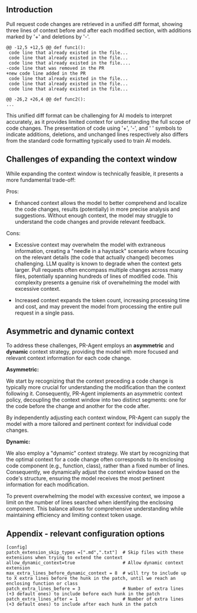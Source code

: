 
## Introduction

Pull request code changes are retrieved in a unified diff format, showing three lines of context before and after each modified section, with additions marked by '+' and deletions by '-'.
```
@@ -12,5 +12,5 @@ def func1():
 code line that already existed in the file...
 code line that already existed in the file...
 code line that already existed in the file....
-code line that was removed in the PR
+new code line added in the PR
 code line that already existed in the file...
 code line that already existed in the file...
 code line that already existed in the file...
 
@@ -26,2 +26,4 @@ def func2():
...
```

This unified diff format can be challenging for AI models to interpret accurately, as it provides limited context for understanding the full scope of code changes. 
The presentation of code using '+', '-', and ' ' symbols to indicate additions, deletions, and unchanged lines respectively also differs from the standard code formatting typically used to train AI models.


## Challenges of expanding the context window

While expanding the context window is technically feasible, it presents a more fundamental trade-off:

Pros:

- Enhanced context allows the model to better comprehend and localize the code changes, results (potentially) in more precise analysis and suggestions. Without enough context, the model may struggle to understand the code changes and provide relevant feedback.

Cons:

- Excessive context may overwhelm the model with extraneous information, creating a "needle in a haystack" scenario where focusing on the relevant details (the code that actually changed) becomes challenging.
LLM quality is known to degrade when the context gets larger. 
Pull requests often encompass multiple changes across many files, potentially spanning hundreds of lines of modified code. This complexity presents a genuine risk of overwhelming the model with excessive context.

- Increased context expands the token count, increasing processing time and cost, and may prevent the model from processing the entire pull request in a single pass.

## Asymmetric and dynamic context
To address these challenges, PR-Agent employs an **asymmetric** and **dynamic** context strategy, providing the model with more focused and relevant context information for each code change.

**Asymmetric:**

We start by recognizing that the context preceding a code change is typically more crucial for understanding the modification than the context following it. 
Consequently, PR-Agent implements an asymmetric context policy, decoupling the context window into two distinct segments: one for the code before the change and another for the code after.

By independently adjusting each context window, PR-Agent can supply the model with a more tailored and pertinent context for individual code changes. 

**Dynamic:**

We also employ a "dynamic" context strategy.
We start by recognizing that the optimal context for a code change often corresponds to its enclosing code component (e.g., function, class), rather than a fixed number of lines. 
Consequently, we dynamically adjust the context window based on the code's structure, ensuring the model receives the most pertinent information for each modification.

To prevent overwhelming the model with excessive context, we impose a limit on the number of lines searched when identifying the enclosing component. 
This balance allows for comprehensive understanding while maintaining efficiency and limiting context token usage.

## Appendix - relevant configuration options
```
[config]
patch_extension_skip_types =[".md",".txt"]  # Skip files with these extensions when trying to extend the context
allow_dynamic_context=true                  # Allow dynamic context extension
max_extra_lines_before_dynamic_context = 8  # will try to include up to X extra lines before the hunk in the patch, until we reach an enclosing function or class
patch_extra_lines_before = 3                # Number of extra lines (+3 default ones) to include before each hunk in the patch
patch_extra_lines_after = 1                 # Number of extra lines (+3 default ones) to include after each hunk in the patch
```